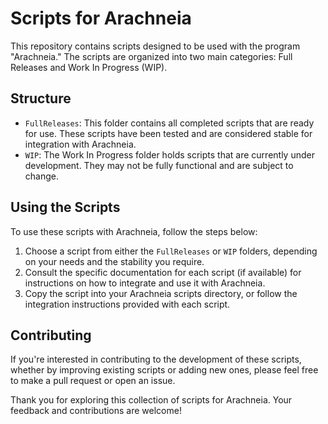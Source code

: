 # Scripts for Arachneia

This repository contains scripts designed to be used with the program "Arachneia." The scripts are organized into two main categories: Full Releases and Work In Progress (WIP).

## Structure

- `FullReleases`: This folder contains all completed scripts that are ready for use. These scripts have been tested and are considered stable for integration with Arachneia.
- `WIP`: The Work In Progress folder holds scripts that are currently under development. They may not be fully functional and are subject to change.

## Using the Scripts

To use these scripts with Arachneia, follow the steps below:

1. Choose a script from either the `FullReleases` or `WIP` folders, depending on your needs and the stability you require.
2. Consult the specific documentation for each script (if available) for instructions on how to integrate and use it with Arachneia.
3. Copy the script into your Arachneia scripts directory, or follow the integration instructions provided with each script.

## Contributing

If you're interested in contributing to the development of these scripts, whether by improving existing scripts or adding new ones, please feel free to make a pull request or open an issue.

Thank you for exploring this collection of scripts for Arachneia. Your feedback and contributions are welcome!

